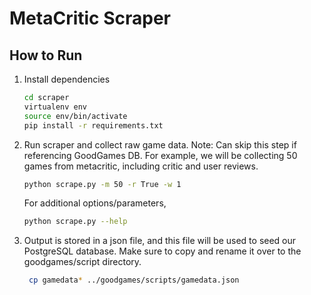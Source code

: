 MetaCritic Scraper
==================

How to Run
----------

1. Install dependencies
    ```bash
    cd scraper
    virtualenv env
    source env/bin/activate
    pip install -r requirements.txt
    ```
    
1. Run scraper and collect raw game data. Note: Can skip this step
   if referencing GoodGames DB.
   For example, we will be collecting 50 games from metacritic, including critic and user reviews.
    ```bash
    python scrape.py -m 50 -r True -w 1
    ```
    For additional options/parameters,
    ```bash
    python scrape.py --help
    ```
1. Output is stored in a json file, and this file will be used to 
   seed our PostgreSQL database.
   Make sure to copy and rename it over to the goodgames/script directory.
   ```bash
    cp gamedata* ../goodgames/scripts/gamedata.json
    ```
